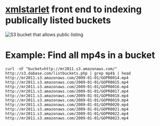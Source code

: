 # [xmlstarlet](http://xmlstar.sourceforge.net/) front end to indexing publically listed buckets

<img src="http://s.natalian.org/2014-11-13/s3-public-perms.png" alt="S3 bucket that allows public listing" />

# Example: Find all mp4s in a bucket

	curl -sF "bucket=http://mr2011.s3.amazonaws.com/" http://s3.dabase.com/listbuckets.php | grep mp4$ | head
	http://mr2011.s3.amazonaws.com/2009-01-01/GOPR0014.mp4
	http://mr2011.s3.amazonaws.com/2009-01-01/GOPR0015.mp4
	http://mr2011.s3.amazonaws.com/2009-01-01/GOPR0016.mp4
	http://mr2011.s3.amazonaws.com/2009-01-01/GOPR0017.mp4
	http://mr2011.s3.amazonaws.com/2009-01-01/GOPR0018.mp4
	http://mr2011.s3.amazonaws.com/2009-01-01/GOPR0019.mp4
	http://mr2011.s3.amazonaws.com/2009-01-01/GOPR0020.mp4
	http://mr2011.s3.amazonaws.com/2009-01-01/GOPR0021.mp4
	http://mr2011.s3.amazonaws.com/2009-01-01/GOPR0022.mp4
	http://mr2011.s3.amazonaws.com/2009-01-01/GOPR0023.mp4
